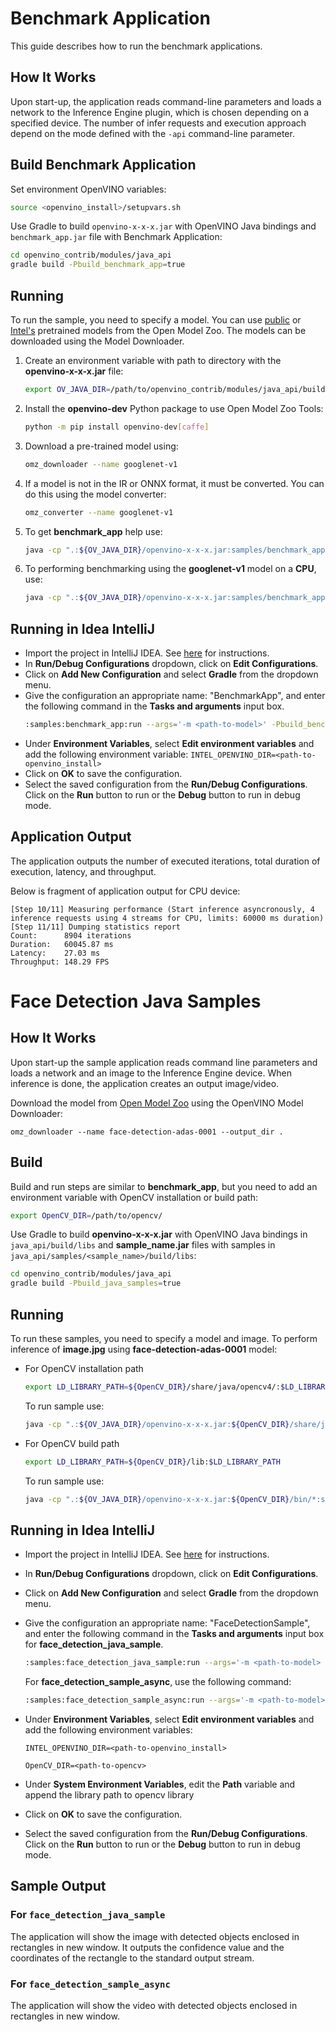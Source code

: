# Benchmark Application

This guide describes how to run the benchmark applications.

## How It Works

Upon start-up, the application reads command-line parameters and loads a network to the Inference Engine plugin, which is chosen depending on a specified device. The number of infer requests and execution approach depend on the mode defined with the `-api` command-line parameter.

## Build Benchmark Application
Set environment OpenVINO variables:
```bash
source <openvino_install>/setupvars.sh
``` 

Use Gradle to build `openvino-x-x-x.jar` with OpenVINO Java bindings and `benchmark_app.jar` file with Benchmark Application:
```bash
cd openvino_contrib/modules/java_api
gradle build -Pbuild_benchmark_app=true
```

## Running
To run the sample, you need to specify a model. You can use [public](https://docs.openvino.ai/2022.3/omz_models_group_public.html#doxid-omz-models-group-public) or [Intel's](https://docs.openvino.ai/2022.3/omz_models_group_intel.html#doxid-omz-models-group-intel)
pretrained models from the Open Model Zoo. The models can be downloaded using the Model Downloader.

1. Create an environment variable with path to directory with the **openvino-x-x-x.jar** file:
    ```bash
    export OV_JAVA_DIR=/path/to/openvino_contrib/modules/java_api/build/libs
    ```

2. Install the **openvino-dev** Python package to use Open Model Zoo Tools:
    ```bash
    python -m pip install openvino-dev[caffe]
    ```

3. Download a pre-trained model using:
    ```bash
    omz_downloader --name googlenet-v1
    ```

4. If a model is not in the IR or ONNX format, it must be converted. You can do this using the model converter:
    ```bash
    omz_converter --name googlenet-v1
    ```

5. To get **benchmark_app** help use:
    ```bash
    java -cp ".:${OV_JAVA_DIR}/openvino-x-x-x.jar:samples/benchmark_app/build/libs/benchmark_app.jar" Main --help
    ```

6. To performing benchmarking using the **googlenet-v1** model on a **CPU**, use:
    ```bash
    java -cp ".:${OV_JAVA_DIR}/openvino-x-x-x.jar:samples/benchmark_app/build/libs/benchmark_app.jar" Main -m googlenet-v1.xml
    ```

## Running in Idea IntelliJ
- Import the project in IntelliJ IDEA. See [here](../README.md#import-to-intellij-idea) for instructions.
- In **Run/Debug Configurations** dropdown, click on **Edit Configurations**.
- Click on **Add New Configuration** and select **Gradle** from the dropdown menu.
- Give the configuration an appropriate name: "BenchmarkApp", and enter the following command in the **Tasks and arguments** input box.
    ```bash
    :samples:benchmark_app:run --args='-m <path-to-model>' -Pbuild_benchmark_app=true
    ```
- Under **Environment Variables**, select **Edit environment variables** and add the following environment variable: `INTEL_OPENVINO_DIR=<path-to-openvino_install>`
- Click on **OK** to save the configuration. 
- Select the saved configuration from the **Run/Debug Configurations**. Click on the **Run** button to run or the **Debug** button to run in debug mode. 

## Application Output

The application outputs the number of executed iterations, total duration of execution, latency, and throughput.

Below is fragment of application output for CPU device: 

```
[Step 10/11] Measuring performance (Start inference asyncronously, 4 inference requests using 4 streams for CPU, limits: 60000 ms duration)
[Step 11/11] Dumping statistics report
Count:      8904 iterations
Duration:   60045.87 ms
Latency:    27.03 ms
Throughput: 148.29 FPS
```

# Face Detection Java Samples

## How It Works

Upon start-up the sample application reads command line parameters and loads a network and an image to the Inference
Engine device. When inference is done, the application creates an output image/video.

Download the model from [Open Model Zoo](https://github.com/openvinotoolkit/open_model_zoo) using the OpenVINO Model Downloader:
```
omz_downloader --name face-detection-adas-0001 --output_dir .
```

## Build
Build and run steps are similar to **benchmark_app**, but you need to add an environment variable with OpenCV installation or build path:
```bash
export OpenCV_DIR=/path/to/opencv/
```

Use Gradle to build **openvino-x-x-x.jar** with OpenVINO Java bindings in `java_api/build/libs` and **sample_name.jar** files with samples in `java_api/samples/<sample_name>/build/libs`:
```bash
cd openvino_contrib/modules/java_api
gradle build -Pbuild_java_samples=true
```

## Running
To run these samples, you need to specify a model and image. To perform inference of **image.jpg** using **face-detection-adas-0001** model:

* For OpenCV installation path
  ```bash
  export LD_LIBRARY_PATH=${OpenCV_DIR}/share/java/opencv4/:$LD_LIBRARY_PATH
  ```
  
  To run sample use:
  ```bash
  java -cp ".:${OV_JAVA_DIR}/openvino-x-x-x.jar:${OpenCV_DIR}/share/java/opencv4/*:samples/<sample_name>/build/libs/<sample_name>.jar" Main -m face-detection-adas-0001.xml -i image.jpg
  ```

* For OpenCV build path
  ```bash
  export LD_LIBRARY_PATH=${OpenCV_DIR}/lib:$LD_LIBRARY_PATH
  ```
  To run sample use:
  ```bash
  java -cp ".:${OV_JAVA_DIR}/openvino-x-x-x.jar:${OpenCV_DIR}/bin/*:samples/<sample_name>/build/libs/<sample_name>.jar" Main -m face-detection-adas-0001.xml -i image.jpg
  ```

## Running in Idea IntelliJ
- Import the project in IntelliJ IDEA. See [here](../README.md#import-to-intellij-idea) for instructions.
- In **Run/Debug Configurations** dropdown, click on **Edit Configurations**.
- Click on **Add New Configuration** and select **Gradle** from the dropdown menu.
- Give the configuration an appropriate name: "FaceDetectionSample", and enter the following command in the **Tasks and arguments** input box for **face_detection_java_sample**.
    ```bash
    :samples:face_detection_java_sample:run --args='-m <path-to-model> -i <path-to-image>' -Pbuild_java_samples=true
    ```
  For **face_detection_sample_async**, use the following command:
    ```bash
    :samples:face_detection_sample_async:run --args='-m <path-to-model> -i <path-to-image>' -Pbuild_java_samples=true
    ```
- Under **Environment Variables**, select **Edit environment variables** and add the following environment variables: 

  `INTEL_OPENVINO_DIR=<path-to-openvino_install>`
  
  `OpenCV_DIR=<path-to-opencv>`
- Under **System Environment Variables**, edit the **Path** variable and append the library path to opencv library
- Click on **OK** to save the configuration.
- Select the saved configuration from the **Run/Debug Configurations**. Click on the **Run** button to run or the **Debug** button to run in debug mode.

## Sample Output

### For ```face_detection_java_sample```
The application will show the image with detected objects enclosed in rectangles in new window. It outputs the confidence value and the coordinates of the rectangle to the standard output stream.

### For ```face_detection_sample_async```
The application will show the video with detected objects enclosed in rectangles in new window.
